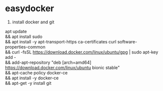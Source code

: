 # easydocker

1. install docker and git

apt update \
&&  apt install sudo \
&& apt install -y apt-transport-https ca-certificates curl software-properties-common \
&& curl -fsSL https://download.docker.com/linux/ubuntu/gpg | sudo apt-key add - \
&& add-apt-repository "deb [arch=amd64] https://download.docker.com/linux/ubuntu bionic stable" \
&& apt-cache policy docker-ce \
&& apt install -y docker-ce \
&& apt-get -y install git
